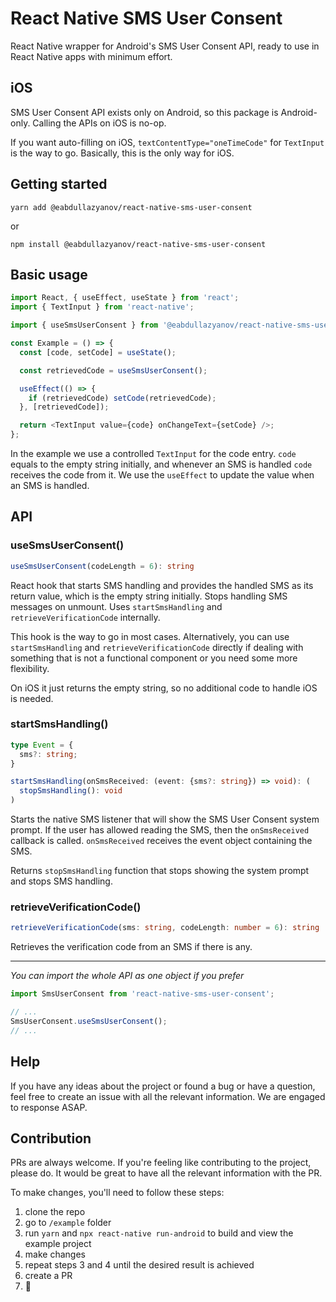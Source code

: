 # React Native SMS User Consent

React Native wrapper for Android's SMS User Consent API, ready to use in React Native apps with minimum effort.

## iOS

SMS User Consent API exists only on Android, so this package is Android-only. Calling the APIs on iOS is no-op.

If you want auto-filling on iOS, `textContentType="oneTimeCode"` for `TextInput` is the way to go. Basically, this is the only way for iOS.

## Getting started

```
yarn add @eabdullazyanov/react-native-sms-user-consent
```

or

```
npm install @eabdullazyanov/react-native-sms-user-consent
```

## Basic usage

```javascript
import React, { useEffect, useState } from 'react';
import { TextInput } from 'react-native';

import { useSmsUserConsent } from '@eabdullazyanov/react-native-sms-user-consent';

const Example = () => {
  const [code, setCode] = useState();

  const retrievedCode = useSmsUserConsent();

  useEffect(() => {
    if (retrievedCode) setCode(retrievedCode);
  }, [retrievedCode]);

  return <TextInput value={code} onChangeText={setCode} />;
};
```

In the example we use a controlled `TextInput` for the code entry. `code` equals to the empty string initially, and whenever an SMS is handled `code` receives the code from it. We use the `useEffect` to update the value when an SMS is handled.

## API

### useSmsUserConsent()

```typescript
useSmsUserConsent(codeLength = 6): string
```

React hook that starts SMS handling and provides the handled SMS as its return value, which is the empty string initially. Stops handling SMS messages on unmount. Uses `startSmsHandling` and `retrieveVerificationCode` internally.

This hook is the way to go in most cases. Alternatively, you can use `startSmsHandling` and `retrieveVerificationCode` directly if dealing with something that is not a functional component or you need some more flexibility.

On iOS it just returns the empty string, so no additional code to handle iOS is needed.

### startSmsHandling()

```typescript
type Event = {
  sms?: string;
}

startSmsHandling(onSmsReceived: (event: {sms?: string}) => void): (
  stopSmsHandling(): void
)
```

Starts the native SMS listener that will show the SMS User Consent system prompt. If the user has allowed reading the SMS, then the `onSmsReceived` callback is called. `onSmsReceived` receives the event object containing the SMS.

Returns `stopSmsHandling` function that stops showing the system prompt and stops SMS handling.

### retrieveVerificationCode()

```typescript
retrieveVerificationCode(sms: string, codeLength: number = 6): string | null
```

Retrieves the verification code from an SMS if there is any.

---

*You can import the whole API as one object if you prefer*

```javascript
import SmsUserConsent from 'react-native-sms-user-consent';

// ...
SmsUserConsent.useSmsUserConsent();
// ...
```

## Help

If you have any ideas about the project or found a bug or have a question, feel free to create an issue with all the relevant information. We are engaged to response ASAP.

## Contribution

PRs are always welcome. If you're feeling like contributing to the project, please do. It would be great to have all the relevant information with the PR.

To make changes, you'll need to follow these steps:
1) clone the repo
2) go to `/example` folder
3) run `yarn` and `npx react-native run-android` to build and view the example project
4) make changes
5) repeat steps 3 and 4 until the desired result is achieved
6) create a PR
7) 🥳
